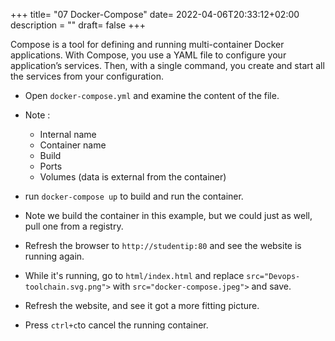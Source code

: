 +++
title= "07 Docker-Compose"
date= 2022-04-06T20:33:12+02:00
description = ""
draft= false
+++

Compose is a tool for defining and running multi-container Docker applications. With Compose, you use a YAML file to configure your application’s services. Then, with a single command, you create and start all the services from your configuration.

- Open `docker-compose.yml` and examine the content of the file. 
- Note :
    - Internal name
    - Container name
    - Build
    - Ports
    - Volumes (data is external from the container)

- run `docker-compose up` to build and run the container.
- Note we build the container in this example, but we could just as well, pull one from a registry.
- Refresh the browser to `http://studentip:80` and see the website is running again.
- While it's running, go to `html/index.html` and replace `src="Devops-toolchain.svg.png">` with `src="docker-compose.jpeg">` and save.
- Refresh the website, and see it got a more fitting picture.
- Press `ctrl+c`to cancel the running container.